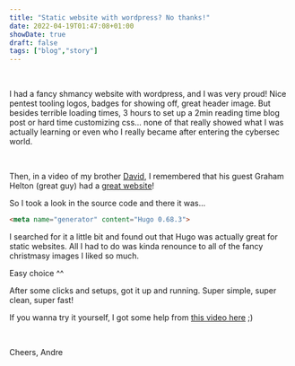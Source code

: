 ```yaml
---
title: "Static website with wordpress? No thanks!"
date: 2022-04-19T01:47:08+01:00
showDate: true
draft: false
tags: ["blog","story"]
---
```



&nbsp;

I had a fancy shmancy website with wordpress, and I was very proud! Nice pentest tooling logos, badges for showing off, great header image. But besides terrible loading times, 3 hours to set up a 2min reading time blog post or hard time customizing css... none of that really showed what I was actually learning or even who I really became after entering the cybersec world.

&nbsp;

Then, in a video of my brother [David](https://www.youtube.com/channel/UCX2ADIIC5GYNERNSxSerKow), I remembered that his guest Graham Helton (great guy) had a [great website](https://www.grahamhelton.com/)!

So I took a look in the source code and there it was...

```html
<meta name="generator" content="Hugo 0.68.3">
```

I searched for it a little bit and found out that Hugo was actually great for static websites. All I had to do was kinda renounce to all of the fancy christmasy images I liked so much.

Easy choice ^^

After some clicks and setups, got it up and running.
Super simple, super clean, super fast!

If you wanna try it yourself, I got some help from [this video here](https://www.youtube.com/watch?v=hjD9jTi_DQ4) ;)

&nbsp;

Cheers,
Andre